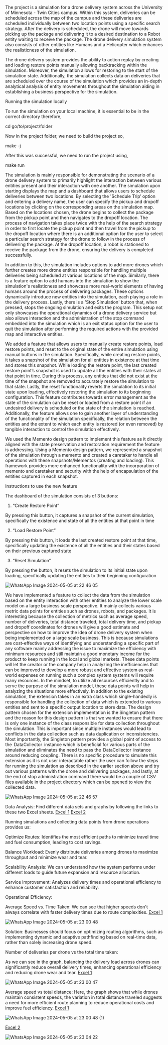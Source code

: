 The project is a simulation for a drone delivery system across the University of Minnesota - Twin Cities campus. Within this system, deliveries can be scheduled across the map of the campus and these deliveries are scheduled individually between two location points using a specific search strategy. After the delivery is scheduled, the drone will move towards picking up the package and delivering it to a desired destination to a Robot entity waiting to receive the package. The drone delivery simulation system also consists of other entities like Humans and a Helicopter which enhances the realisticness of the simulation. 

The drone delivery system provides the ability to action replay by creating and loading restore points manually allowing backtracking within the simulation. Moreover, the simulation allows for restoring to the start of the simulation state. Additionally, the simulation collects data on deliveries that are scheduled over the course of the simulation which provides an in-depth analytical analysis of entity movements throughout the simulation aiding in establishing a business perspective for the simulation. 


Running the simulation locally

To run the simulation on your local machine, it is essential to be in the correct directory therefore,

cd go/to/project/folder

Now in the project folder, we need to build the project so,

make -j 

After this was successful, we need to run the project using, 

make run 

The simulation is mainly responsible for demonstrating the scenario of a drone delivery system to primarily highlight the interaction between various entities present and their interaction with one another. The simulation upon starting displays the map and a dashboard that allows users to schedule deliveries between two locations. By selecting the 'Schedule Trip’ option and entering a delivery name, the user can specify the pickup and dropoff locations by clicking on the corresponding areas on the simulation map. Based on the locations chosen, the drone begins to collect the package from the pickup point and then navigates to the dropoff location. The process of navigation takes place twice with the help of the search strategy in order to first locate the pickup point and then travel from the pickup to the dropoff location where there is an additional option for the user to select a particular search strategy for the drone to follow in the process of delivering the package. At the dropoff location, a robot is stationed to receive the package from the drone, ensuring the delivery is completed successfully.

In addition to this, the simulation includes options to add more drones which further creates more drone entities responsible for handling multiple deliveries being scheduled at various locations of the map. Similarly, there is a feature option to add humans into the simulation to show the simulation's realisticness and showcase more real-world elements of having humans around the process of delivering packages. These options dynamically introduce new entities into the simulation, each playing a role in the delivery process. Lastly, there is a 'Stop Simulation' button that, when pressed, stops the ongoing simulation and exits the program. This setup not only showcases the operational dynamics of a drone delivery service but also allows interaction and the administration of the stop command embedded into the simulation which is an exit status option for the user to quit the simulation after performing the required actions with the provided map and interactive entities.



We added a feature that allows users to manually create restore points, load restore points, and reset to the original state of the entire simulation using manual buttons in the simulation. Specifically, while creating restore points, it takes a snapshot of the simulation for all entities in existence at that time and stores this snapshot. While loading the restore point, the last created restore point’s snapshot is used to update all the entities with their states at that point in time. During this process, any entities that did not exist at the time of the snapshot are removed to accurately restore the simulation to that state. Lastly, the reset functionality reverts the simulation to its initial state upon loading, effectively restoring the simulation to its beginning configuration. This feature contributes towards error management as the state of the simulation can be reset or loaded from a restore point if an undesired delivery is scheduled or the state of the simulation is reached. Additionally, the feature allows one to gain another layer of understanding of the functionality of the simulation specifically, the relation between the entities and the extent to which each entity is restored (or even removed) by tangible interaction to control the simulation effectively.

We used the Memento design pattern to implement this feature as it directly aligned with the state preservation and restoration requirement the feature is addressing. Using a Memento design pattern, we represented a snapshot of the simulation through a memento and created a caretaker to handle all operations with these snapshots/Mementos (creating and loading). This framework provides more enhanced functionality with the incorporation of memento and caretaker and security with the help of encapsulation of the entities captured in each snapshot.

Instructions to use the new feature

The dashboard of the simulation consists of 3 buttons:

1. “Create Restore Point”

By pressing this button, it captures a snapshot of the current simulation, specifically the existence and state of all the entities at that point in time

2. “Load Restore Point”

By pressing this button, it loads the last created restore point at that time, specifically updating the existence of all the entities and their states based on their previous captured state

3. “Reset Simulation”

By pressing the button, it resets the simulation to its initial state upon loading, specifically updating the entities to their beginning configuration

![WhatsApp Image 2024-05-05 at 22 46 05](https://media.github.umn.edu/user/27146/files/7a290c60-68ce-4922-992d-36687632aa25)





We have implemented a feature to collect the data from the simulation based on the entity interaction with other entities to analyze the lower scale model on a large business scale perspective. It mainly collects various metric data points for entities such as drones, robots, and packages. It is interesting because the collection of metrics such as average speed, number of deliveries, total distance traveled, total delivery time, and pickup and dropoff coordinates for drones will give a good estimate and perspective on how to improve the idea of drone delivery system when being implemented on a large scale business. This is because simulations are cost-effective ways of identifying and understanding a specific part of any software mainly addressing the issue to maximize the efficiency with minimum resources and still maintain a good monetary income for the product to keep running in the local and global markets. These data points will let the creator or the company help in analyzing the inefficiencies that can be improved to develop a more robust and effective system as real-world expenses on running such a complex system systems will require many resources. In the mindset, to utilize all resources efficiently and to serve the purpose of the simulation model, these data points will help in analyzing the situations more effectively. In addition to the existing simulation, the extension takes in an extra class which single-handedly is responsible for handling the collection of data which is extended to various entities and sent to a specific output location to store data. The design pattern chosen for the extension implementation is the Singleton pattern and the reason for this design pattern is that we wanted to ensure that there is only one instance of the ⁠class responsible for data collection throughout the simulation. This is important since multiple instances would lead to conflicts in the data collection such as data duplication or inconsistencies. Most importantly, the Singleton pattern provides a global point of access to the ⁠ DataCollector ⁠ instance which is beneficial for various parts of the simulation and eliminates the need to pass the ⁠ DataCollector ⁠ instance around reducing coupling. There is no specific procedure to simulate this extension as it is not user interactable rather the user can follow the steps for running the simulation as described in the earlier section above and try out various patterns with the drone and delivering packages, and lastly, at the end of stop administration command there would be a couple of CSV files available in the project directory which can be opened to view the collected data.



![WhatsApp Image 2024-05-05 at 22 46 57](https://media.github.umn.edu/user/27146/files/33647c37-75e1-4c28-beea-8d45d220e123)



Data Analysis:
Find different data sets and graphs by following the links to these two Excel sheets. 
[Excel 1](https://docs.google.com/spreadsheets/d/1P5igbTkiQJQlGSdLBzKcYXwU2VSWvy6TnFJwBvVBAwk/edit#gid=2030865217)
[Excel 2](https://docs.google.com/spreadsheets/d/1T1NkYQs8Z000cRWlfgMSpMzMzqPoMcqKjnacRHsKHY8/edit#gid=0)

Running simulations and collecting data points from drone operations provides us:

Optimize Routes: Identifies the most efficient paths to minimize travel time and fuel consumption, leading to cost savings.

Balance Workload: Evenly distribute deliveries among drones to maximize throughput and minimize wear and tear.

Scalability Analysis: We can understand how the system performs under different loads to guide future expansion and resource allocation.

Service Improvement: Analyzes delivery times and operational efficiency to enhance customer satisfaction and reliability.

Operational Efficiency:

Average Speed vs. Time Taken: We can see that higher speeds don't always correlate with faster delivery times due to route complexities. 
[Excel 1](https://docs.google.com/spreadsheets/d/1P5igbTkiQJQlGSdLBzKcYXwU2VSWvy6TnFJwBvVBAwk/edit#gid=2030865217)

![WhatsApp Image 2024-05-05 at 23 00 48](https://media.github.umn.edu/user/27146/files/38d4ead8-2565-4386-9fd3-bf136ce6f452)


Solution: Businesses should focus on optimizing routing algorithms, such as implementing dynamic and adaptive pathfinding based on real-time data, rather than solely increasing drone speed.



Number of deliveries per drone vs the total time taken:

As we can see in the graph, balancing the delivery load across drones can significantly reduce overall delivery times, enhancing operational efficiency and reducing drone wear and tear. 
[Excel 1](https://docs.google.com/spreadsheets/d/1P5igbTkiQJQlGSdLBzKcYXwU2VSWvy6TnFJwBvVBAwk/edit#gid=2030865217)


![WhatsApp Image 2024-05-05 at 23 00 47](https://media.github.umn.edu/user/27146/files/42376833-7a78-406d-bcc7-0f37f9439b34)


Average speed vs total distance:
Here, the graph shows that while drones maintain consistent speeds, the variation in total distance traveled suggests a need for more efficient route planning to reduce operational costs and improve fuel efficiency.
[Excel 1](https://docs.google.com/spreadsheets/d/1P5igbTkiQJQlGSdLBzKcYXwU2VSWvy6TnFJwBvVBAwk/edit#gid=2030865217)



![WhatsApp Image 2024-05-05 at 23 00 48 (1)](https://media.github.umn.edu/user/27146/files/518aece8-8372-4bc5-a6dd-ed6466f7b271)


[Excel 2](https://docs.google.com/spreadsheets/d/1T1NkYQs8Z000cRWlfgMSpMzMzqPoMcqKjnacRHsKHY8/edit#gid=0)

![WhatsApp Image 2024-05-05 at 23 04 22](https://media.github.umn.edu/user/27146/files/f9f4bdfa-af20-4db8-9f73-b3ca70f1f1bc)


